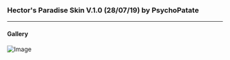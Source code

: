 ### Hector's Paradise Skin V.1.0 (28/07/19) by PsychoPatate
---

#### Gallery
![Image](https://i.imgur.com/9H0LYBz.jpg)